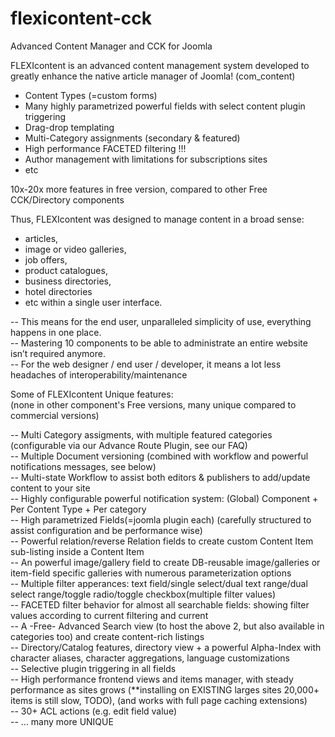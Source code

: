 flexicontent-cck
================

Advanced Content Manager and CCK for Joomla

FLEXIcontent is an advanced content management system developed to greatly enhance the native article manager of Joomla! (com_content)

- Content Types (=custom forms)
- Many highly parametrized powerful fields with select content plugin triggering
- Drag-drop templating
- Multi-Category assignments (secondary & featured)
- High performance FACETED filtering !!!
- Author management with limitations for subscriptions sites
- etc

10x-20x more features in free version, compared to other Free CCK/Directory components

Thus, FLEXIcontent was designed to manage content in a broad sense:
- articles,
- image or video galleries,
- job offers,
- product catalogues,
- business directories,
- hotel directories
- etc
within a single user interface.

-- This means for the end user, unparalleled simplicity of use, everything happens in one place.  
-- Mastering 10 components to be able to administrate an entire website isn’t required anymore.  
-- For the web designer / end user / developer, it means a lot less headaches of interoperability/maintenance  

Some of FLEXIcontent Unique features:  
(none in other component's Free versions, many unique compared to commercial versions)

-- Multi Category assigments, with multiple featured categories (configurable via our Advance Route Plugin, see our FAQ)  
-- Multiple Document versioning (combined with workflow and powerful notifications messages, see below)  
-- Multi-state Workflow to assist both editors & publishers to add/update content to your site  
-- Highly configurable powerful notification system: (Global) Component + Per Content Type + Per category  
-- High parametrized Fields(=joomla plugin each) (carefully structured to assist configuration and be performance wise)  
-- Powerful relation/reverse Relation fields to create custom Content Item sub-listing inside a Content Item  
-- An powerful image/gallery field to create DB-reusable image/galleries or item-field specific galleries with numerous parameterization options  
-- Multiple filter apperances: text field/single select/dual text range/dual select range/toggle radio/toggle checkbox(multiple filter values)  
-- FACETED filter behavior for almost all searchable fields: showing filter values according to current filtering and current  
-- A -Free- Advanced Search view (to host the above 2, but also available in categories too) and create content-rich listings  
-- Directory/Catalog features, directory view + a powerful Alpha-Index with character aliases, character aggregations, language customizations  
-- Selective plugin triggering in all fields  
-- High performance frontend views and items manager, with steady performance as sites grows (**installing on EXISTING larges sites 20,000+ items is still slow, TODO), (and works with full page caching extensions)  
-- 30+ ACL actions (e.g. edit field value)  
-- ... many more UNIQUE  
